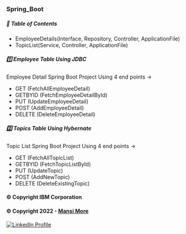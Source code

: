 ### Spring_Boot

##### 📝 Table of Contents

-  EmployeeDetails(Interface, Repository, Controller, ApplicationFile)
-  TopicList(Service, Controller, ApplicationFile)


##### 1️⃣ Employee Table Using JDBC

Employee Detail Spring Boot Project Using 4 end points ->

- GET (FetchAllEmployeeDetail)
- GETBYID (FetchEmployeeDetailById)
- PUT (UpdateEmployeeDetail)
- POST (AddEmployeeDetail)
- DELETE (DeleteEmployeeDetail)


##### 2️⃣ Topics Table Using Hybernate

Topic List Spring Boot Project Using 4 end points ->

- GET (FetchAllTopicList)
- GETBYID (FetchTopicListById)
- PUT (UpdateTopic)
- POST (AddNewTopic)
- DELETE (DeleteExistingTopic)





#### © Copyright IBM Corporation

#### © Copyright 2022 - [Mansi More](https://github.com/MansiMore99)


<a href="https://www.linkedin.com/in/mansi-more-0943/"> ![LinkedIn Profile](https://img.shields.io/badge/LinkedIn-0077B5?style=for-the-badge&logo=linkedin&logoColor=white) </a>
